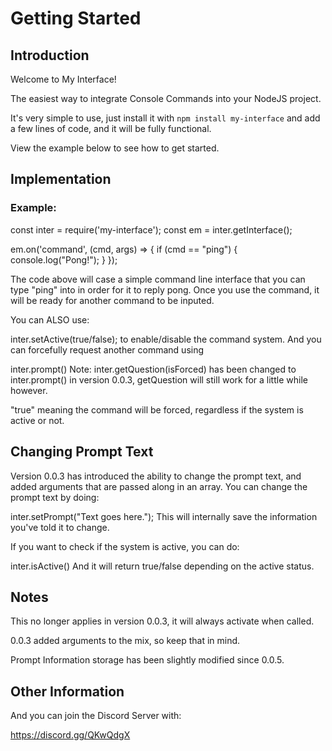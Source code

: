 Getting Started
==================================

Introduction
----------------------------------

Welcome to My Interface!

The easiest way to integrate Console Commands into your NodeJS project.

It's very simple to use, just install it with `npm install my-interface` and add a few lines of code, and it will be fully functional.

View the example below to see how to get started.

Implementation
---------------------------------

### Example:

const inter = require('my-interface');
const em = inter.getInterface();

em.on('command', (cmd, args) => {
    if (cmd == "ping")
	{
	    console.log("Pong!");
	}
});

The code above will case a simple command line interface that you can type "ping" into in order for it to reply pong. Once you use the command, it will be ready for another command to be inputed.

You can ALSO use:

inter.setActive(true/false);
to enable/disable the command system. And you can forcefully request another command using

inter.prompt()
Note: inter.getQuestion(isForced) has been changed to inter.prompt() in version 0.0.3, getQuestion will still work for a little while however.

"true" meaning the command will be forced, regardless if the system is active or not.

Changing Prompt Text
----------------------------------
Version 0.0.3 has introduced the ability to change the prompt text, and added arguments that are passed along in an array. You can change the prompt text by doing:

inter.setPrompt("Text goes here.");
This will internally save the information you've told it to change.

If you want to check if the system is active, you can do:

inter.isActive()
And it will return true/false depending on the active status.

Notes
------------------------------------------

This no longer applies in version 0.0.3, it will always activate when called.

0.0.3 added arguments to the mix, so keep that in mind.

Prompt Information storage has been slightly modified since 0.0.5.


Other Information
------------------------------------------

And you can join the Discord Server with:

https://discord.gg/QKwQdgX
